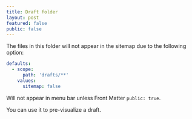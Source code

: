 ```yaml
---
title: Draft folder
layout: post
featured: false
public: false
---
```


The files in this folder will not appear in the sitemap due to the following option:

```yaml
defaults:
  - scope:
      path: 'drafts/**'
    values:
      sitemap: false
```

Will not appear in menu bar unless Front Matter `public: true`.

You can use it to pre-visualize a draft.



